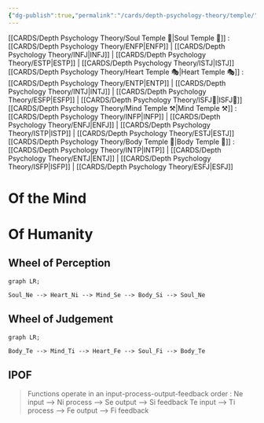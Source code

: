 ```yaml
---
{"dg-publish":true,"permalink":"/cards/depth-psychology-theory/temple/","created":"2023-01-06T12:36:08.723+01:00","updated":"2023-04-25T13:23:36.486+02:00"}
---
```



[[CARDS/Depth Psychology Theory/Soul Temple 👥\|Soul Temple 👥]] : [[CARDS/Depth Psychology Theory/ENFP\|ENFP]] | [[CARDS/Depth Psychology Theory/INFJ\|INFJ]] | [[CARDS/Depth Psychology Theory/ESTP\|ESTP]] | [[CARDS/Depth Psychology Theory/ISTJ\|ISTJ]]
[[CARDS/Depth Psychology Theory/Heart Temple 🎭\|Heart Temple 🎭]] : [[CARDS/Depth Psychology Theory/ENTP\|ENTP]] | [[CARDS/Depth Psychology Theory/INTJ\|INTJ]] | [[CARDS/Depth Psychology Theory/ESFP\|ESFP]] | [[CARDS/Depth Psychology Theory/ISFJ💂\|ISFJ💂]]
[[CARDS/Depth Psychology Theory/Mind Temple ⚒️\|Mind Temple ⚒️]] : [[CARDS/Depth Psychology Theory/INFP\|INFP]] | [[CARDS/Depth Psychology Theory/ENFJ\|ENFJ]] | [[CARDS/Depth Psychology Theory/ISTP\|ISTP]] | [[CARDS/Depth Psychology Theory/ESTJ\|ESTJ]]
[[CARDS/Depth Psychology Theory/Body Temple 🌳\|Body Temple 🌳]] : [[CARDS/Depth Psychology Theory/INTP\|INTP]] | [[CARDS/Depth Psychology Theory/ENTJ\|ENTJ]] | [[CARDS/Depth Psychology Theory/ISFP\|ISFP]] | [[CARDS/Depth Psychology Theory/ESFJ\|ESFJ]]

# Of the Mind

# Of Humanity 


## Wheel of Perception 

```mermaid
graph LR;

Soul_Ne --> Heart_Ni --> Mind_Se --> Body_Si --> Soul_Ne

```

## Wheel of Judgement

```mermaid
graph LR;

Body_Te --> Mind_Ti --> Heart_Fe --> Soul_Fi --> Body_Te

```

## IPOF
> Functions operate in an input-process-output-feedback order : 
> Ne input --> Ni process --> Se output --> Si feedback
> Te input --> Ti process --> Fe output --> Fi feedback
